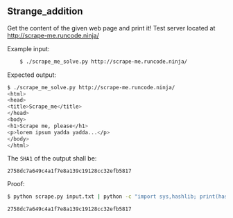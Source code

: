 ## Strange_addition

Get the content of the given web page and print it!
Test server located at http://scrape-me.runcode.ninja/

Example input:

```bash
    $ ./scrape_me_solve.py http://scrape-me.runcode.ninja/
```

Expected output:

```bash
$ ./scrape_me_solve.py http://scrape-me.runcode.ninja/
<html>
<head>
<title>Scrape_me</title>
</head>
<body>
<h1>Scrape me, please</h1>
<p>lorem ipsum yadda yadda...</p>
</body>
</html>
```

The `SHA1` of the output shall be:
```
2758dc7a649c4a1f7e8a139c19128cc32efb5817
```

Proof:

```bash
$ python scrape.py input.txt | python -c "import sys,hashlib; print(hashlib.sha1(sys.stdin.read().strip()).hexdigest())"

2758dc7a649c4a1f7e8a139c19128cc32efb5817
```
